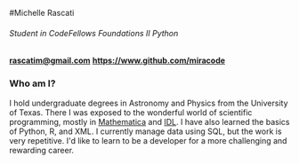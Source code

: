 #Michelle Rascati
###### Student in CodeFellows Foundations II Python
**[rascatim@gmail.com](mailto:rascatim@gmail.com)**
**https://www.github.com/miracode**

### Who am I?
I hold undergraduate degrees in Astronomy and Physics from the University of Texas.  There I was exposed to the wonderful world of scientific programming, mostly in [Mathematica](http://www.wolfram.com/mathematica/) and [IDL](http://www.exelisvis.com/ProductsServices/IDL.aspx).  I have also learned the basics of Python, R, and XML.  I currently manage data using SQL, but the work is very repetitive.  I'd like to learn to be a developer for a more challenging and rewarding career.